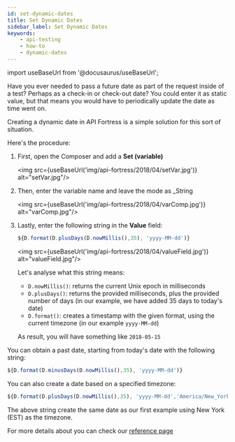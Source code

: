 ```yaml
---
id: set-dynamic-dates
title: Set Dynamic Dates
sidebar_label: Set Dynamic Dates
keywords:
    - api-testing
    - how-to
    - dynamic-dates
---
```


import useBaseUrl from '@docusaurus/useBaseUrl';

Have you ever needed to pass a future date as part of the request inside of a test? Perhaps as a check-in or check-out date? You could enter it as static value, but that means you would have to periodically update the date as time went on. 

Creating a dynamic date in API Fortress is a simple solution for this sort of situation.

Here's the procedure:

1. First, open the Composer and add a **Set (variable)** 
   
   <img src={useBaseUrl('img/api-fortress/2018/04/setVar.jpg')} alt="setVar.jpg"/>

2. Then, enter the variable name and leave the mode as _String 
   
   <img src={useBaseUrl('img/api-fortress/2018/04/varComp.jpg')} alt="varComp.jpg"/>

3. Lastly, enter the following string in the **Value** field:
   
   ```js 
   ${D.format(D.plusDays(D.nowMillis(),35), 'yyyy-MM-dd')}
   ```
      
   <img src={useBaseUrl('img/api-fortress/2018/04/valueField.jpg')} alt="valueField.jpg"/>

   Let's analyse what this string means:

   * `D.nowMillis()`: returns the current Unix epoch in milliseconds 
   * `D.plusDays()`: returns the provided milliseconds, plus the provided number of days (in our example, we have added 35 days to today's date)
   * `D.format()`: creates a timestamp with the given format, using the current timezone (in our example `yyyy-MM-dd`)
   
   As result, you will have something like `2018-05-15`

You can obtain a past date, starting from today's date with the following string: 

```js
${D.format(D.minusDays(D.nowMillis(),35), 'yyyy-MM-dd')}
```

You can also create a date based on a specified timezone: 

```js
${D.format(D.plusDays(D.nowMillis(),35), 'yyyy-MM-dd','America/New_York')} 
```

The above string create the same date as our first example using New York (EST) as the timezone.

For more details about you can check our [reference page](https://apifortress.com/doc/expression-language-extensions/)
